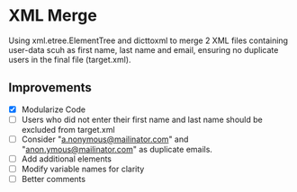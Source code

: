 # XML Merge

Using xml.etree.ElementTree and dicttoxml to merge 2 XML files containing user-data scuh as first name, last name and email, ensuring no duplicate users in the final file (target.xml).

## Improvements
- [X] Modularize Code
- [ ] Users who did not enter their first name and last name should be excluded from target.xml
- [ ] Consider "a.nonymous@mailinator.com" and "anon.ymous@mailinator.com" as duplicate emails.
- [ ] Add additional elements
- [ ] Modify variable names for clarity
- [ ] Better comments